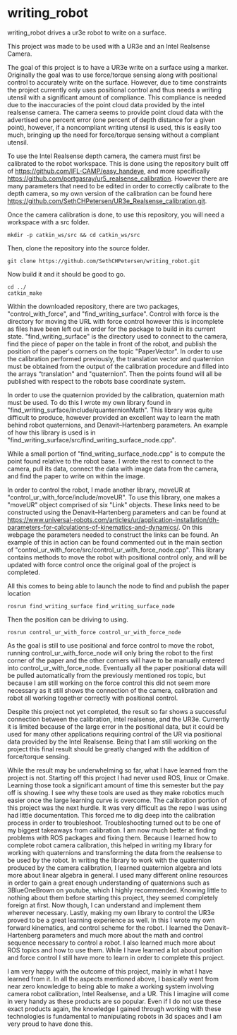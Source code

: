 # writing_robot
writing_robot drives a ur3e robot to write on a surface.

This project was made to be used with a UR3e and an Intel Realsense Camera. 

The goal of this project is to have a UR3e write on a surface using a marker. Originally the goal was to use force/torque sensing along with positional control to accurately write on the surface. However, due to time constraints the project currently only uses positional control and thus needs a writing utensil with a significant amount of compliance. This compliance is needed due to the inaccuracies of the point cloud data provided by the intel realsense camera. The camera seems to provide point cloud data with the advertised one percent error (one percent of depth distance for a given point), however, if a noncompliant writing utensil is used, this is easily too much, bringing up the need for force/torque sensing without a compliant utensil.  

To use the Intel Realsense depth camera, the camera must first be calibrated to the robot workspace. This is done using the repository built off of https://github.com/IFL-CAMP/easy_handeye, and more specifically https://github.com/portgasray/ur5_realsense_calibration. However there are many parameters that need to be edited in order to correctly calibrate to the depth camera, so my own version of the calibration can be found here https://github.com/SethCHPetersen/UR3e_Realsense_calibration.git.


Once the camera calibration is done, to use this repository, you will need a workspace with a src folder.
```
mkdir -p catkin_ws/src && cd catkin_ws/src
```

Then, clone the repository into the source folder.
```
git clone https://github.com/SethCHPetersen/writing_robot.git
```
Now build it and it should be good to go.
```
cd ../
catkin_make
```

Within the downloaded repository, there are two packages, "control_with_force", and "find_writing_surface". Control with force is the directory for moving the URL with force control however this is incomplete as files have been left out in order for the package to build in its current state. "find_writing_surface" is the directory used to connect to the camera, find the piece of paper on the table in front of the robot, and publish the position of the paper's corners on the topic "PaperVector". In order to use the calibration performed previously, the translation vector and quaternion must be obtained from the output of the calibration procedure and filled into the arrays “translation" and "quaternion". Then the points found will all be published with respect to the robots base coordinate system. 

In order to use the quaternion provided by the calibration, quaternion math must be used. To do this I wrote my own library found in "find_writing_surface/include/quanternionMath". This library was quite difficult to produce, however provided an excellent way to learn the math behind robot quaternions, and Denavit–Hartenberg parameters. An example of how this library is used is in "find_writing_surface/src/find_writing_surface_node.cpp".

While a small portion of "find_writing_surface_node.cpp" is to compute the point found relative to the robot base. I wrote the rest to connect to the camera, pull its data, connect the data with image data from the camera, and find the paper to write on within the image. 

In order to control the robot, I made another library, moveUR at "control_ur_with_force/include/moveUR". To use this library, one makes a "moveUR" object comprised of six "Link" objects. These links need to be constructed using the Denavit–Hartenberg parameters and can be found at https://www.universal-robots.com/articles/ur/application-installation/dh-parameters-for-calculations-of-kinematics-and-dynamics/. On this webpage the parameters needed to construct the links can be found. An example of this in action can be found commented out in the main section of "control_ur_with_force/src/control_ur_with_force_node.cpp". This library contains methods to move the robot with positional control only, and will be updated with force control once the original goal of the project is completed. 


All this comes to being able to launch the node to find and publish the paper location
```
rosrun find_writing_surface find_writing_surface_node 
```
Then the position can be driving to using.
```
rosrun control_ur_with_force control_ur_with_force_node
```

As the goal is still to use positional and force control to move the robot, running control_ur_with_force_node will only bring the robot to the first corner of the paper and the other corners will have to be manually entered into control_ur_with_force_node. Eventually all the paper positional data will be pulled automatically from the previously mentioned ros topic, but because I am still working on the force control this did not seem more necessary as it still shows the connection of the camera, calibration and robot all working together correctly with positional control. 

Despite this project not yet completed, the result so far shows a successful connection between the calibration, intel realsense, and the UR3e. Currently it is limited because of the large error in the positional data, but it could be used for many other applications requiring control of the UR via positional data provided by the Intel Realsense. Being that I am still working on the project this final result should be greatly changed with the addition of force/torque sensing. 


While the result may be underwhelming so far, what I have learned from the project is not. Starting off this project I had never used ROS, linux or Cmake. Learning those took a significant amount of time this semester but the pay off is showing. I see why these tools are used as they make robotics much easier once the large learning curve is overcome. The calibration portion of this project was the next hurdle. It was very difficult as the repo I was using had little documentation. This forced me to dig deep into the calibration process in order to troubleshoot. Troubleshooting turned out to be one of my biggest takeaways from calibration. I am now much better at finding problems with ROS packages and fixing them. Because I learned how to complete robot camera calibration, this helped in writing my library for working with quaternions and transforming the data from the realsense to be used by the robot. In writing the library to work with the quaternion produced by the camera calibration, I learned quaternion algebra and lots more about linear algebra in general. I used many different online resources in order to gain a great enough understanding of quaternions such as 3BlueOneBrown on youtube, which I highly recommended. Knowing little to nothing about them before starting this project, they seemed completely foreign at first. Now though, I can understand and implement them wherever necessary. Lastly, making my own library to control the UR3e proved to be a great learning experience as well. In this I wrote my own forward kinematics, and control scheme for the robot. I learned the Denavit–Hartenberg parameters and much more about the math and control sequence necessary to control a robot. I also learned much more about ROS topics and how to use them. While I have learned a lot about position and force control I still have more to learn in order to complete this project.

I am very happy with the outcome of this project, mainly in what I have learned from it. In all the aspects mentioned above, I basically went from near zero knowledge to being able to make a working system involving camera robot calibration,  Intel Realsense, and a UR. This I imagine will come in very handy as these products are so popular. Even if I do not use these exact products again, the knowledge I gained through working with these technologies is fundamental to manipulating robots in 3d spaces and I am very proud to have done this.







